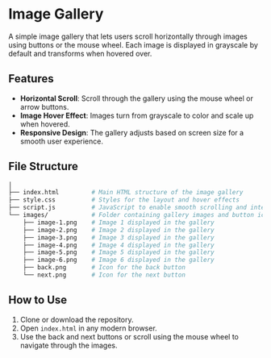 # Image Gallery

A simple image gallery that lets users scroll horizontally through images using buttons or the mouse wheel. Each image is displayed in grayscale by default and transforms when hovered over.

## Features

- **Horizontal Scroll**: Scroll through the gallery using the mouse wheel or arrow buttons.
- **Image Hover Effect**: Images turn from grayscale to color and scale up when hovered.
- **Responsive Design**: The gallery adjusts based on screen size for a smooth user experience.

## File Structure

```bash
│
├── index.html         # Main HTML structure of the image gallery
├── style.css          # Styles for the layout and hover effects
├── script.js          # JavaScript to enable smooth scrolling and interaction
└── images/            # Folder containing gallery images and button icons
    ├── image-1.png    # Image 1 displayed in the gallery
    ├── image-2.png    # Image 2 displayed in the gallery
    ├── image-3.png    # Image 3 displayed in the gallery
    ├── image-4.png    # Image 4 displayed in the gallery
    ├── image-5.png    # Image 5 displayed in the gallery
    ├── image-6.png    # Image 6 displayed in the gallery
    ├── back.png       # Icon for the back button
    └── next.png       # Icon for the next button
```

## How to Use

1. Clone or download the repository.
2. Open `index.html` in any modern browser.
3. Use the back and next buttons or scroll using the mouse wheel to navigate through the images.
